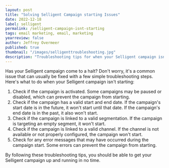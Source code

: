 ```yaml
---
layout: post
title: "Solving Selligent Campaign starting Issues"
date: 2022-12-18
label: selligent
permalink: /selligent-campaign-isnt-starting
tags: email marketing, email, marketing
yearreview: false
author: Jeffrey Overmeer
published: true
thumbnail: "/images/selligenttroubleshooting.jpg"
description: "Troubleshooting tips for when your Selligent campaign isn't starting"
---
```


Has your Selligent campaign come to a halt? Don't worry, it's a common issue that can usually be fixed with a few simple troubleshooting steps. Here's what to do when your Selligent campaign isn't starting:

1. Check if the campaign is activated. Some campaigns may be paused or disabled, which can prevent the campaign from starting.
1. Check if the campaign has a valid start and end date. If the campaign's start date is in the future, it won't start until that date. If the campaign's end date is in the past, it also won't start.
1. Check if the campaign is linked to a valid segmentation. If the campaign is targeting an empty segment, it won't start.
1. Check if the campaign is linked to a valid channel. If the channel is not available or not properly configured, the campaign won't start.
1. Check for any error messages that may have occurred during the campaign start. Some errors can prevent the campaign from starting.


By following these troubleshooting tips, you should be able to get your Selligent campaign up and running in no time. 